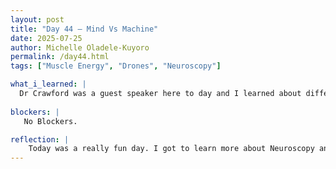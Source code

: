 ```yaml
---
layout: post
title: "Day 44 – Mind Vs Machine"
date: 2025-07-25
author: Michelle Oladele-Kuyoro
permalink: /day44.html
tags: ["Muscle Energy", "Drones", "Neuroscopy"]

what_i_learned: |
  Dr Crawford was a guest speaker here to day and I learned about different between human interactions with computer and robots. He spoke on the new innovation of using brain waves to control drones or robots. He also discussed several of his papers that had been published over the years, as well as his starting of the Human-Technology Innovation Lab. I also learned that the first Human Brain-Tech interaction was founded/discovered in the 1960s. I discovered that the HTIL lab had developed software that would be able to read muscle energy in order to control a robot. Following that, we got to experiment with several of the robots provided by Dr Crawford and his team. We got to control a robot with muscle energy from our hand, and we also got to control drones with our brain muscles by either clenching our hand or our jaws. It was really fun learning about Brain-Computer Interfaces and how they can be utilized.
  
blockers: |
   No Blockers. 

reflection: |
    Today was a really fun day. I got to learn more about Neuroscopy and Neuroblock from Dr. Crawford and his team. After that, my team and I made our way back to our lab to continue working on our research paper. Yusrat and I worked together to make sure our methodology pipeline was properly inserted into the paper and properly formatted to avoid errors. Dr Pelumi needs us to complete the paper and presentation by Wednesday.
---
```

